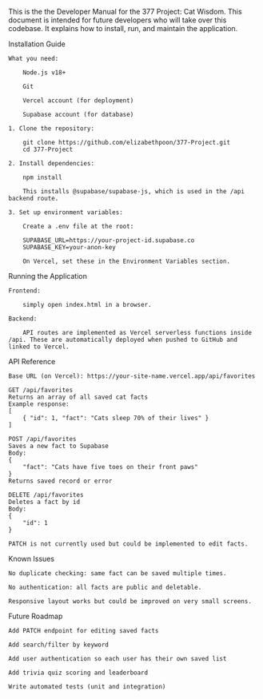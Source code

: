 This is the the Developer Manual for the 377 Project: Cat Wisdom. This document is intended for future developers who will take over this codebase. It explains how to install, run, and maintain the application.

Installation Guide

    What you need:

        Node.js v18+

        Git

        Vercel account (for deployment)

        Supabase account (for database)

    1. Clone the repository:

        git clone https://github.com/elizabethpoon/377-Project.git
        cd 377-Project

    2. Install dependencies:

        npm install

        This installs @supabase/supabase-js, which is used in the /api backend route.

    3. Set up environment variables:

        Create a .env file at the root:

        SUPABASE_URL=https://your-project-id.supabase.co
        SUPABASE_KEY=your-anon-key

        On Vercel, set these in the Environment Variables section.

Running the Application

    Frontend:

        simply open index.html in a browser.

    Backend:

        API routes are implemented as Vercel serverless functions inside /api. These are automatically deployed when pushed to GitHub and linked to Vercel.
API Reference

    Base URL (on Vercel): https://your-site-name.vercel.app/api/favorites

    GET /api/favorites
    Returns an array of all saved cat facts
    Example response:
    [
        { "id": 1, "fact": "Cats sleep 70% of their lives" }
    ]

    POST /api/favorites
    Saves a new fact to Supabase
    Body:
    {
        "fact": "Cats have five toes on their front paws"
    }
    Returns saved record or error

    DELETE /api/favorites
    Deletes a fact by id
    Body:
    {
        "id": 1
    }

    PATCH is not currently used but could be implemented to edit facts.

Known Issues

    No duplicate checking: same fact can be saved multiple times.

    No authentication: all facts are public and deletable.

    Responsive layout works but could be improved on very small screens.

Future Roadmap

    Add PATCH endpoint for editing saved facts

    Add search/filter by keyword

    Add user authentication so each user has their own saved list

    Add trivia quiz scoring and leaderboard

    Write automated tests (unit and integration)

